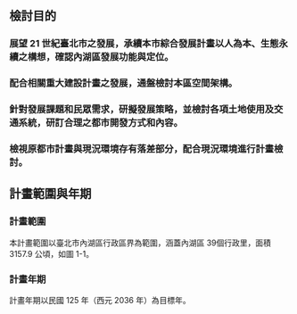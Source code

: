## 檢討目的

### 展望 21 世紀臺北市之發展，承續本市綜合發展計畫以人為本、生態永續之構想，確認內湖區發展功能與定位。

### 配合相關重大建設計畫之發展，通盤檢討本區空間架構。

### 針對發展課題和民眾需求，研擬發展策略，並檢討各項土地使用及交通系統，研訂合理之都市開發方式和內容。

### 檢視原都市計畫與現況環境存有落差部分，配合現況環境進行計畫檢討。

## 計畫範圍與年期

### 計畫範圍

本計畫範圍以臺北市內湖區行政區界為範圍，涵蓋內湖區 39個行政里，面積 3157.9 公頃，如圖 1-1。

### 計畫年期

計畫年期以民國 125 年（西元 2036 年）為目標年。

